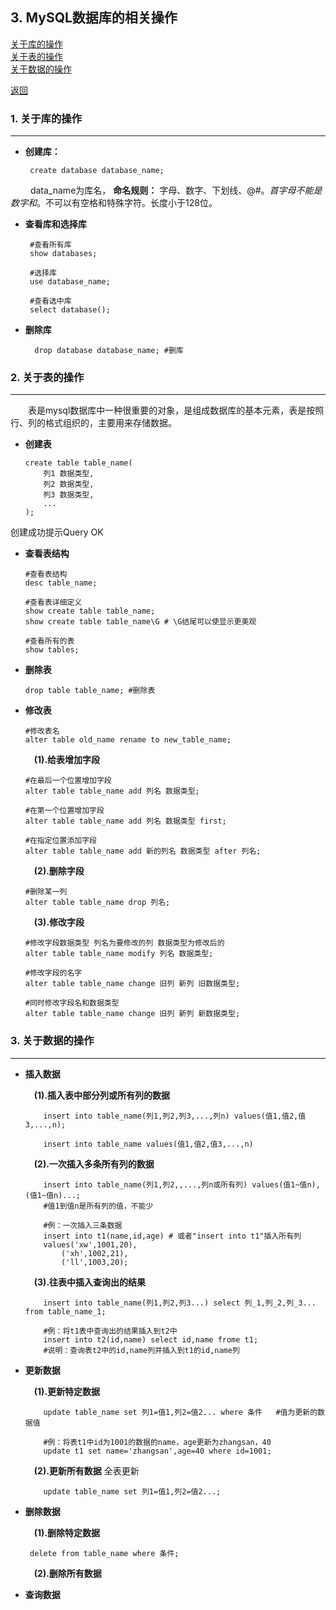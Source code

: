 ## 3. MySQL数据库的相关操作
[关于库的操作](#1-关于库的操作)<br/>
[关于表的操作](#2-关于表的操作)<br/>
[关于数据的操作](#3-关于数据的操作)

 [返回](README.md)

### 1. 关于库的操作
---

+  **创建库：** 

		create database database_name;


&emsp;&emsp; data_name为库名， **命名规则：** 字母、数字、下划线、@#$。首字母不能是数字和$。不可以有空格和特殊字符。长度小于128位。

+  **查看库和选择库**


		#查看所有库
		show databases; 

		#选择库
		use database_name; 

		#查看选中库
		select database(); 

+ **删除库**

		drop database database_name; #删库




### 2. 关于表的操作
--- 


&emsp;&emsp;表是mysql数据库中一种很重要的对象，是组成数据库的基本元素，表是按照行、列的格式组织的，主要用来存储数据。


+	**创建表**

		create table table_name(
			列1 数据类型,
			列2 数据类型,
			列3 数据类型,
			...
		);
创建成功提示Query OK

+	**查看表结构**


		#查看表结构
		desc table_name;

 		#查看表详细定义
		show create table table_name; 
		show create table table_name\G # \G结尾可以使显示更美观

		#查看所有的表
		show tables; 

+	**删除表**

		drop table table_name; #删除表
+	**修改表**


		#修改表名
		alter table old_name rename to new_table_name;
		
	&emsp;**(1).给表增加字段**

		#在最后一个位置增加字段
		alter table table_name add 列名 数据类型;

		#在第一个位置增加字段
		alter table table_name add 列名 数据类型 first;

		#在指定位置添加字段
		alter table table_name add 新的列名 数据类型 after 列名;

	&emsp;**(2).删除字段**

		#删除某一列
		alter table table_name drop 列名;

	&emsp;**(3).修改字段**

		#修改字段数据类型 列名为要修改的列 数据类型为修改后的
		alter table table_name modify 列名 数据类型;

		#修改字段的名字
		alter table table_name change 旧列 新列 旧数据类型;

		#同时修改字段名和数据类型
		alter table table_name change 旧列 新列 新数据类型;



### 3. 关于数据的操作
---


+   **插入数据**

	 &emsp;**(1).插入表中部分列或所有列的数据**



			insert into table_name(列1,列2,列3,...,列n) values(值1,值2,值3,...,n);
		
			insert into table_name values(值1,值2,值3,...,n)



	 &emsp;**(2).一次插入多条所有列的数据**

			insert into table_name(列1,列2,,...,列n或所有列) values(值1~值n),(值1~值n)...;
			#值1到值n是所有列的值，不能少
		
			#例：一次插入三条数据
			insert into t1(name,id,age) # 或者"insert into t1"插入所有列
			values('xw',1001,20),
			  	('xh',1002,21),
			  	('ll',1003,20);

	 &emsp;**(3).往表中插入查询出的结果**

			insert into table_name(列1,列2,列3...) select 列_1,列_2,列_3... from table_name_1;
		
			#例：将t1表中查询出的结果插入到t2中
			insert into t2(id,name) select id,name frome t1;
			#说明：查询表t2中的id,name列并插入到t1的id,name列



+   **更新数据**

	 &emsp;**(1).更新特定数据**
	
			update table_name set 列1=值1,列2=值2... where 条件   #值为更新的数据值	
	
			#例：将表t1中id为1001的数据的name，age更新为zhangsan，40
			update t1 set name='zhangsan',age=40 where id=1001;
			
	 &emsp;**(2).更新所有数据** 全表更新
	
			update table_name set 列1=值1,列2=值2...;	
		

+  **删除数据**
	
	&emsp;**(1).删除特定数据**

		delete from table_name where 条件;

	&emsp;**(2).删除所有数据**


+  **查询数据**





